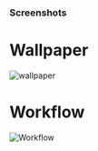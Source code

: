 

### Screenshots

# Wallpaper
![wallpaper](https://raw.githubusercontent.com/VyzicGithub/bspwm-nord-dotfiles/main/screenshots/Wallpaper.png)

# Workflow
![Workflow](https://raw.githubusercontent.com/VyzicGithub/bspwm-nord-dotfiles/main/screenshots/Workflow.png)
